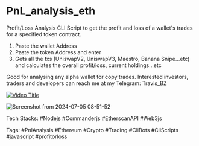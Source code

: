 # PnL_analysis_eth
Profit/Loss Analysis CLI Script to get the profit and loss of a wallet's trades for a specified token contract.

1. Paste the wallet Address
2. Paste the token Address and enter
3. Gets all the txs (UniswapV2, UniswapV3, Maestro, Banana Snipe...etc) and calculates the overall profit/loss, current holdings...etc

Good for analysing any alpha wallet for copy trades. Interested investors, traders and developers can reach me at my Telegram: Travis_BZ

[![Video Title](https://img.youtube.com/vi/KUlsI_bT4NA/0.jpg)](https://www.youtube.com/watch?v=KUlsI_bT4NA)

![Screenshot from 2024-07-05 08-51-52](https://github.com/TrasherTravis/PnL_analysis_eth/assets/69963432/73a1d4f8-47ae-4488-9df0-7feaf9b21c17)

Tech Stacks: #Nodejs #Commanderjs #EtherscanAPI #Web3js

Tags: #PnlAnalysis #Ethereum #Crypto #Trading #CliBots #CliScripts #javascript #profitorloss

